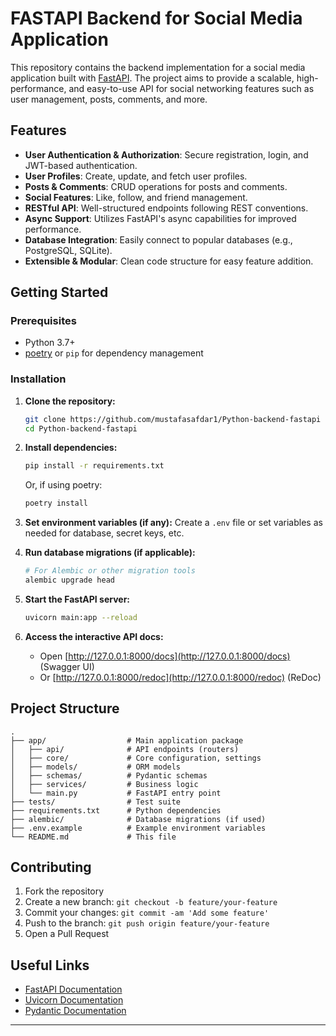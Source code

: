 # FASTAPI Backend for Social Media Application

This repository contains the backend implementation for a social media application built with [FastAPI](https://fastapi.tiangolo.com/). The project aims to provide a scalable, high-performance, and easy-to-use API for social networking features such as user management, posts, comments, and more.

## Features

- **User Authentication & Authorization**: Secure registration, login, and JWT-based authentication.
- **User Profiles**: Create, update, and fetch user profiles.
- **Posts & Comments**: CRUD operations for posts and comments.
- **Social Features**: Like, follow, and friend management.
- **RESTful API**: Well-structured endpoints following REST conventions.
- **Async Support**: Utilizes FastAPI's async capabilities for improved performance.
- **Database Integration**: Easily connect to popular databases (e.g., PostgreSQL, SQLite).
- **Extensible & Modular**: Clean code structure for easy feature addition.

## Getting Started

### Prerequisites

- Python 3.7+
- [poetry](https://python-poetry.org/) or `pip` for dependency management

### Installation

1. **Clone the repository:**
   ```bash
   git clone https://github.com/mustafasafdar1/Python-backend-fastapi
   cd Python-backend-fastapi
   ```

2. **Install dependencies:**
   ```bash
   pip install -r requirements.txt
   ```
   Or, if using poetry:
   ```bash
   poetry install
   ```

3. **Set environment variables (if any):**
   Create a `.env` file or set variables as needed for database, secret keys, etc.

4. **Run database migrations (if applicable):**
   ```bash
   # For Alembic or other migration tools
   alembic upgrade head
   ```

5. **Start the FastAPI server:**
   ```bash
   uvicorn main:app --reload
   ```

6. **Access the interactive API docs:**
   - Open [http://127.0.0.1:8000/docs](http://127.0.0.1:8000/docs) (Swagger UI)
   - Or [http://127.0.0.1:8000/redoc](http://127.0.0.1:8000/redoc) (ReDoc)

## Project Structure

```
.
├── app/                  # Main application package
│   ├── api/              # API endpoints (routers)
│   ├── core/             # Core configuration, settings
│   ├── models/           # ORM models
│   ├── schemas/          # Pydantic schemas
│   ├── services/         # Business logic
│   └── main.py           # FastAPI entry point
├── tests/                # Test suite
├── requirements.txt      # Python dependencies
├── alembic/              # Database migrations (if used)
├── .env.example          # Example environment variables
└── README.md             # This file
```

## Contributing

1. Fork the repository
2. Create a new branch: `git checkout -b feature/your-feature`
3. Commit your changes: `git commit -am 'Add some feature'`
4. Push to the branch: `git push origin feature/your-feature`
5. Open a Pull Request

## Useful Links

- [FastAPI Documentation](https://fastapi.tiangolo.com/)
- [Uvicorn Documentation](https://www.uvicorn.org/)
- [Pydantic Documentation](https://docs.pydantic.dev/)

---
